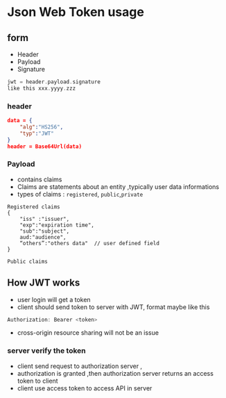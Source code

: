 # Json Web Token usage



## form 

- Header
- Payload
- Signature



```go
jwt = header.payload.signature
like this xxx.yyyy.zzz

```





### header 

```json
data = {
	"alg":"HS256",
	"typ":"JWT"
}
header = Base64Url(data)
```



### Payload

- contains claims
- Claims are statements about an entity ,typically user data informations
- types of claims : `registered`, `public`,`private`



``` 
Registered claims
{
	"iss" :"issuer",
	"exp":"expiration time",
	"sub":"subject",
	aud:"audience",
	“others”:"others data"  // user defined field
}
```



```
Public claims

```





## How JWT works

- user login will get a token
- client should send token to server with JWT, format maybe like this

``` go
Authorization: Bearer <token>
```

- cross-origin resource sharing will not be an issue 

### server verify the token

- client send request to authorization server , 
- authorization is granted ,then authorization server returns an access token to client 
- client use access token to access API in server